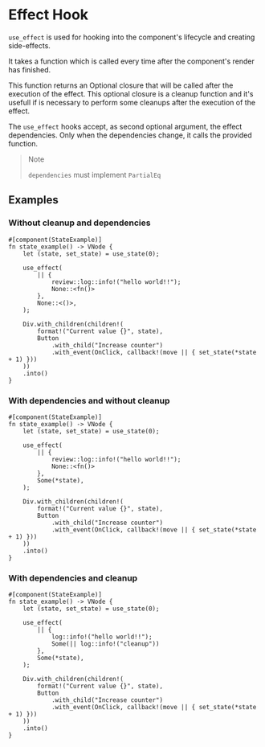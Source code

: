 # Effect Hook

`use_effect` is used for hooking into the component's lifecycle and creating side-effects.

It takes a function which is called every time after the component's render has finished.

This function returns an Optional closure that will be called after the execution of the effect. 
This optional closure is a cleanup function and it's usefull if is necessary to perform some cleanups after the execution of the effect.

The `use_effect` hooks accept, as second optional argument, the effect dependencies. 
Only when the dependencies change, it calls the provided function.

> Note
> 
> `dependencies` must implement `PartialEq`

## Examples

### Without cleanup and dependencies

```rust,noplayground
#[component(StateExample)]
fn state_example() -> VNode {
    let (state, set_state) = use_state(0);

    use_effect(
        || {
            review::log::info!("hello world!!");
            None::<fn()>
        },
        None::<()>,
    );

    Div.with_children(children!(
        format!("Current value {}", state),
        Button
            .with_child("Increase counter")
            .with_event(OnClick, callback!(move || { set_state(*state + 1) }))
    ))
    .into()
}
```

### With dependencies and without cleanup

```rust,noplayground
#[component(StateExample)]
fn state_example() -> VNode {
    let (state, set_state) = use_state(0);

    use_effect(
        || {
            review::log::info!("hello world!!");
            None::<fn()>
        },
        Some(*state),
    );

    Div.with_children(children!(
        format!("Current value {}", state),
        Button
            .with_child("Increase counter")
            .with_event(OnClick, callback!(move || { set_state(*state + 1) }))
    ))
    .into()
}
```

### With dependencies and cleanup

```rust,noplayground
#[component(StateExample)]
fn state_example() -> VNode {
    let (state, set_state) = use_state(0);

    use_effect(
        || {
            log::info!("hello world!!");
            Some(|| log::info!("cleanup"))
        },
        Some(*state),
    );

    Div.with_children(children!(
        format!("Current value {}", state),
        Button
            .with_child("Increase counter")
            .with_event(OnClick, callback!(move || { set_state(*state + 1) }))
    ))
    .into()
}
```
